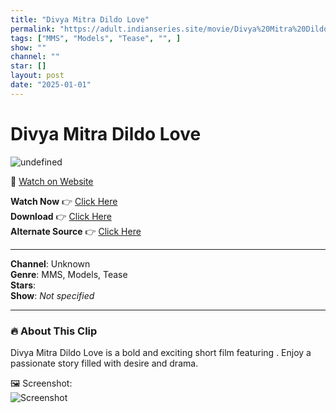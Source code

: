 ```yaml
---
title: "Divya Mitra Dildo Love"
permalink: "https://adult.indianseries.site/movie/Divya%20Mitra%20Dildo%20Love"
tags: ["MMS", "Models", "Tease", "", ]
show: ""
channel: ""
star: []
layout: post
date: "2025-01-01"
---
```


# Divya Mitra Dildo Love

![undefined](https://desisins.com/wp-content/uploads/2024/09/Divya-Mitra-Dildo-DesiSins.com_cleanup.jpg)

🔗 [Watch on Website](https://adult.indianseries.site/movie/Divya%20Mitra%20Dildo%20Love)

**Watch Now** 👉 [Click Here](https://adult.indianseries.site/movie/Divya%20Mitra%20Dildo%20Love)  
**Download** 👉 [Click Here](https://adult.indianseries.site/movie/Divya%20Mitra%20Dildo%20Love)  
**Alternate Source** 👉 [Click Here](https://adult.indianseries.site/movie/Divya%20Mitra%20Dildo%20Love)

---

**Channel**: Unknown  
**Genre**: MMS, Models, Tease  
**Stars**:   
**Show**: *Not specified*

---

### 🔥 About This Clip

Divya Mitra Dildo Love is a bold and exciting short film featuring . Enjoy a passionate story filled with desire and drama.
 
🖼️ Screenshot:  
![Screenshot](https://desisins.com/wp-content/uploads/2024/09/Divya-Mitra-Dildo-DesiSins.com_cleanup.jpg)
